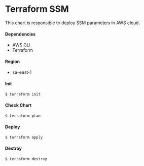 # Terraform SSM

This chart is responsible to deploy SSM parameters in AWS cloud.

#### Dependencies
- AWS CLI
- Terraform

#### Region
- sa-east-1

#### Init
```bash
$ terraform init
```

#### Check Chart
```bash
$ terraform plan
```

#### Deploy
```bash
$ terraform apply
```

#### Destroy
```bash
$ terraform destroy
```
